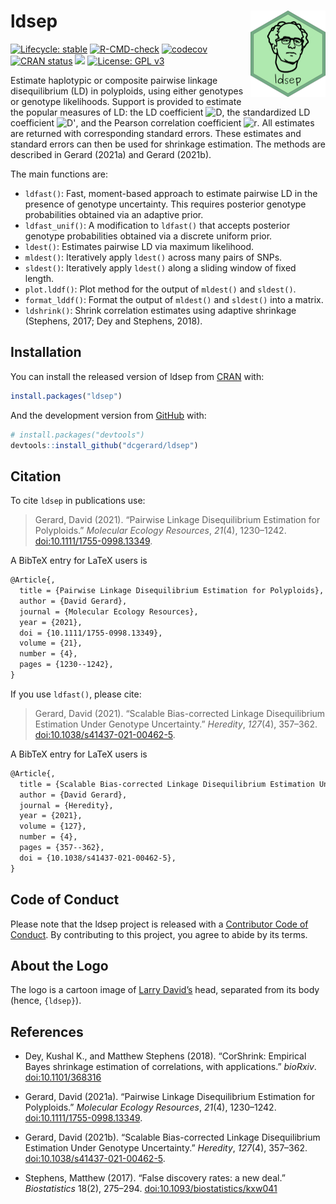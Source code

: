 
<!-- README.md is generated from README.Rmd. Please edit that file -->

# ldsep <a href="https://dcgerard.github.io/ldsep/"><img src="man/figures/logo.png" align="right" height="138" /></a>

<!-- badges: start -->

[![Lifecycle:
stable](https://img.shields.io/badge/lifecycle-stable-brightgreen.svg)](https://lifecycle.r-lib.org/articles/stages.html)
[![R-CMD-check](https://github.com/dcgerard/ldsep/workflows/R-CMD-check/badge.svg)](https://github.com/dcgerard/ldsep/actions)
[![codecov](https://codecov.io/gh/dcgerard/ldsep/branch/master/graph/badge.svg?token=J3ZRB8PAHY)](https://app.codecov.io/gh/dcgerard/ldsep)
[![CRAN
status](https://www.r-pkg.org/badges/version/ldsep)](https://CRAN.R-project.org/package=ldsep)
[![](http://cranlogs.r-pkg.org/badges/grand-total/ldsep)](https://cran.r-project.org/package=ldsep)
[![License: GPL
v3](https://img.shields.io/badge/License-GPL%20v3-blue.svg)](https://www.gnu.org/licenses/gpl-3.0)
<!-- badges: end -->

Estimate haplotypic or composite pairwise linkage disequilibrium (LD) in
polyploids, using either genotypes or genotype likelihoods. Support is
provided to estimate the popular measures of LD: the LD coefficient
![D](https://latex.codecogs.com/png.image?%5Cdpi%7B110%7D&space;%5Cbg_white&space;D "D"),
the standardized LD coefficient
![D'](https://latex.codecogs.com/png.image?%5Cdpi%7B110%7D&space;%5Cbg_white&space;D%27 "D'"),
and the Pearson correlation coefficient
![r](https://latex.codecogs.com/png.image?%5Cdpi%7B110%7D&space;%5Cbg_white&space;r "r").
All estimates are returned with corresponding standard errors. These
estimates and standard errors can then be used for shrinkage estimation.
The methods are described in Gerard (2021a) and Gerard (2021b).

The main functions are:

-   `ldfast()`: Fast, moment-based approach to estimate pairwise LD in
    the presence of genotype uncertainty. This requires posterior
    genotype probabilities obtained via an adaptive prior.
-   `ldfast_unif()`: A modification to `ldfast()` that accepts posterior
    genotype probabilities obtained via a discrete uniform prior.
-   `ldest()`: Estimates pairwise LD via maximum likelihood.
-   `mldest()`: Iteratively apply `ldest()` across many pairs of SNPs.
-   `sldest()`: Iteratively apply `ldest()` along a sliding window of
    fixed length.
-   `plot.lddf()`: Plot method for the output of `mldest()` and
    `sldest()`.
-   `format_lddf()`: Format the output of `mldest()` and `sldest()` into
    a matrix.
-   `ldshrink()`: Shrink correlation estimates using adaptive shrinkage
    (Stephens, 2017; Dey and Stephens, 2018).

## Installation

You can install the released version of ldsep from
[CRAN](https://cran.r-project.org/package=ldsep) with:

``` r
install.packages("ldsep")
```

And the development version from
[GitHub](https://github.com/dcgerard/ldsep) with:

``` r
# install.packages("devtools")
devtools::install_github("dcgerard/ldsep")
```

## Citation

To cite `ldsep` in publications use:

> Gerard, David (2021). “Pairwise Linkage Disequilibrium Estimation for
> Polyploids.” *Molecular Ecology Resources*, *21*(4), 1230–1242.
> [doi:10.1111/1755-0998.13349](https://doi.org/10.1111/1755-0998.13349).

A BibTeX entry for LaTeX users is

``` tex
@Article{,
  title = {Pairwise Linkage Disequilibrium Estimation for Polyploids},
  author = {David Gerard},
  journal = {Molecular Ecology Resources},
  year = {2021},
  doi = {10.1111/1755-0998.13349},
  volume = {21},
  number = {4},
  pages = {1230--1242},
}
```

If you use `ldfast()`, please cite:

> Gerard, David (2021). “Scalable Bias-corrected Linkage Disequilibrium
> Estimation Under Genotype Uncertainty.” *Heredity*, *127*(4), 357–362.
> [doi:10.1038/s41437-021-00462-5](https://doi.org/10.1038/s41437-021-00462-5).

A BibTeX entry for LaTeX users is

``` tex
@Article{,
  title = {Scalable Bias-corrected Linkage Disequilibrium Estimation Under Genotype Uncertainty},
  author = {David Gerard},
  journal = {Heredity},
  year = {2021},
  volume = {127},
  number = {4},
  pages = {357--362},
  doi = {10.1038/s41437-021-00462-5},
}
```

## Code of Conduct

Please note that the ldsep project is released with a [Contributor Code
of
Conduct](https://contributor-covenant.org/version/2/0/CODE_OF_CONDUCT.html).
By contributing to this project, you agree to abide by its terms.

## About the Logo

The logo is a cartoon image of [Larry
David’s](https://en.wikipedia.org/wiki/Larry_David) head, separated from
its body (hence, `{ldsep}`).

## References

-   Dey, Kushal K., and Matthew Stephens (2018). “CorShrink: Empirical
    Bayes shrinkage estimation of correlations, with applications.”
    *bioRxiv*. [doi:10.1101/368316](https://doi.org/10.1101/368316)

-   Gerard, David (2021a). “Pairwise Linkage Disequilibrium Estimation
    for Polyploids.” *Molecular Ecology Resources*, *21*(4), 1230–1242.
    [doi:10.1111/1755-0998.13349](https://doi.org/10.1111/1755-0998.13349).

-   Gerard, David (2021b). “Scalable Bias-corrected Linkage
    Disequilibrium Estimation Under Genotype Uncertainty.” *Heredity*,
    *127*(4), 357–362.
    [doi:10.1038/s41437-021-00462-5](https://doi.org/10.1038/s41437-021-00462-5).

-   Stephens, Matthew (2017). “False discovery rates: a new deal.”
    *Biostatistics* 18(2), 275–294.
    [doi:10.1093/biostatistics/kxw041](https://doi.org/10.1093/biostatistics/kxw041)
